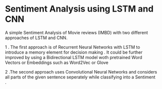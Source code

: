 # Sentiment Analysis using LSTM and CNN
A simple Sentiment Analysis of Movie reviews (IMBD) with two different approaches  of LSTM and CNN.

1 .
The first approach is of Recurrent Neural Networks with LSTM to introduce a memory element for decision making .
It could be further improved by using a Bidirectional LSTM model woth pretrained Word Vectors or Embeddings such as Word2Vec or Glove 

2 .The second approach uses Convolutional Neural Networks and considers all parts of the given sentence seperately while classifying 
into a Sentiment . 
